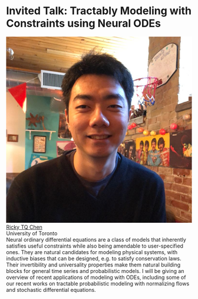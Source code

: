 <link rel="stylesheet" type="text/css" href="css/bootstrap.min.css">
<link rel="stylesheet" type="text/css" href="css/main.css?1" media="screen,projection">

# Invited Talk: Tractably Modeling with Constraints using Neural ODEs

<div class="row">
  <div class="col-sm-3">
    <a href="http://www.cs.toronto.edu/~rtqichen/" target="_blank">
      <img class="people-pic" src="assets/rchen.jpg">
    </a>
    <div class="people-name text-center">
      <a href="http://www.cs.toronto.edu/~rtqichen/" target="_blank">Ricky TQ Chen</a><br>
      University of Toronto
    </div>
  </div>
    
  <div class="col-sm-9">
    Neural ordinary differential equations are a class of models that inherently satisfies useful constraints while also being amendable to user-specified ones. They are natural candidates for modeling physical systems, with inductive biases that can be designed, e.g. to satisfy conservation laws. Their invertibility and universality properties make them natural building blocks for general time series and probabilistic models. I will be giving an overview of recent applications of modeling with ODEs, including some of our recent works on tractable probabilistic modeling with normalizing flows and stochastic differential equations.
  </div>
</div>
